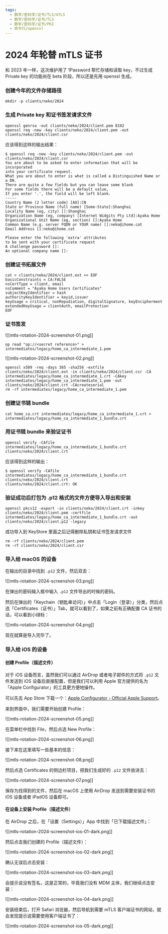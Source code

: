 ```yaml
---
tags:
  - 数学/密码学/证书/TLS/mTLS
  - 数学/密码学/证书/TLS
  - 数学/密码学/证书/PKI
  - 命令行/openssl
---
```

# 2024 年轮替 mTLS 证书

和 2023 年一样，这次维护用了 1Password 帮忙存储和读取 key，不过生成 Private key 的功能尚在 beta 阶段，所以还是先用 openssl 生成。

### 创建今年的文件存储路径

```shell
mkdir -p clients/neko/2024
```

### 生成 Private key 和证书签发请求文件

```shell
openssl genrsa -out clients/neko/2024/client.pem 8192
openssl req -new -key clients/neko/2024/client.pem -out clients/neko/2024/client.csr
```

应该得到这样的输出结果：

```shell
$ openssl req -new -key clients/neko/2024/client.pem -out clients/neko/2024/client.csr
You are about to be asked to enter information that will be incorporated
into your certificate request.
What you are about to enter is what is called a Distinguished Name or a DN.
There are quite a few fields but you can leave some blank
For some fields there will be a default value,
If you enter '.', the field will be left blank.
-----
Country Name (2 letter code) [AU]:CN
State or Province Name (full name) [Some-State]:Shanghai
Locality Name (eg, city) []:Shanghai
Organization Name (eg, company) [Internet Widgits Pty Ltd]:Ayaka Home
Organizational Unit Name (eg, section) []:Ayaka Home
Common Name (e.g. server FQDN or YOUR name) []:neko@ihome.cat
Email Address []:neko@ihome.cat

Please enter the following 'extra' attributes
to be sent with your certificate request
A challenge password []:
An optional company name []:
```

### 创建证书拓展文件

```shell
cat > clients/neko/2024/client.ext << EOF
basicConstraints = CA:FALSE
nsCertType = client, email
nsComment = "Ayaka Home Users Certificates"
subjectKeyIdentifier = hash
authorityKeyIdentifier = keyid,issuer
keyUsage = critical, nonRepudiation, digitalSignature, keyEncipherment
extendedKeyUsage = clientAuth, emailProtection
EOF
```

### 证书签发

![[mtls-rotation-2024-screenshot-01.png]]

```shell
op read "op://<secret reference>" > intermediates/legacy/home_ca_intermediate_1.pem
```

![[mtls-rotation-2024-screenshot-02.png]]

```shell
openssl x509 -req -days 365 -sha256 -extfile clients/neko/2024/client.ext -in clients/neko/2024/client.csr -CA intermediates/legacy/home_ca_intermediate_1.crt -CAkey intermediates/legacy/home_ca_intermediate_1.pem -out clients/neko/2024/client.crt -CAcreateserial
rm -rf intermediates/legacy/home_ca_intermediate_1.pem
```

### 创建证书链 bundle

``` shell
cat home_ca.crt intermediates/legacy/home_ca_intermediate_1.crt > intermediates/legacy/home_ca_intermediate_1_bundle.crt
```

### 用证书链 bundle 来验证证书

```shell
openssl verify -CAfile intermediates/legacy/home_ca_intermediate_1_bundle.crt clients/neko/2024/client.crt
```

应该得到这样的输出：

```shell
$ openssl verify -CAfile intermediates/legacy/home_ca_intermediate_1_bundle.crt clients/neko/2024/client.crt
clients/neko/2024/client.crt: OK
```

### 验证成功后打包为 .p12 格式的文件方便导入导出和安装

```shell
openssl pkcs12 -export -in clients/neko/2024/client.crt -inkey clients/neko/2024/client.pem -certfile intermediates/legacy/home_ca_intermediate_1_bundle.crt -out clients/neko/2024/client.p12 -legacy
```

成功导入到 KeyStore 里面之后记得删除私钥和证书签发请求文件

```shell
rm -rf clients/neko/2024/client.pem
rm -rf clients/neko/2024/client.csr
```

### 导入给 macOS 的设备

在输出的目录中找到 `.p12` 文件，然后双击：

![[mtls-rotation-2024-screenshot-03.png]]

在弹出的密码输入框中输入 `.p12` 文件导出的时候的密码。

然后在弹出的「Keychain（钥匙串访问）」中点击「Login（登录）」分类，然后点选「Certificates（证书）」Tab，就可以看到了，如果之前有正确配置 CA 证书的话，可以看到小绿标：

![[mtls-rotation-2024-screenshot-04.png]]

现在就算是导入完毕了。

### 导入给 iOS 的设备

#### 创建 Profile（描述文件）

对于 iOS 设备而言，虽然我们可以通过 AirDrop 或者电子邮件的方式将 `.p12` 文件发送到 iOS 设备后直接配置，但是我们可以利用 Apple 官方提供的名为「Apple Configurator」的工具更方便地操作。

可以先去 App Store 下载一个：[Apple Configurator - Official Apple Support](https://support.apple.com/en-sg/apple-configurator)。

来到界面中，我们需要开始创建 Profile：

![[mtls-rotation-2024-screenshot-05.png]]

在菜单栏中找到 File，然后点选 New Profile：

![[mtls-rotation-2024-screenshot-06.png]]

接下来在这里填写一些基本的信息：

![[mtls-rotation-2024-screenshot-08.png]]

然后点选 Certificates 的侧边栏项目，把我们生成好的 `.p12` 文件放进去：

![[mtls-rotation-2024-screenshot-07.png]]

保存为找得到的文件，然后在 macOS 上使用 AirDrop 发送到需要安装证书的 iOS 设备或者 iPadOS 设备即可。

#### 在设备上安装 Profile（描述文件）

在 AirDrop 之后，在「设置（Settings）」App 中找到「已下载描述文件」：

![[mtls-rotation-2024-screenshot-ios-01-dark.png]]

然后点击我们创建的 Profile（描述文件）：

![[mtls-rotation-2024-screenshot-ios-02-dark.png]]

确认无误后点击安装：

![[mtls-rotation-2024-screenshot-ios-03-dark.png]]

会提示说没有签名，这是正常的，毕竟我们没有 MDM 主体，我们继续点击安装：

![[mtls-rotation-2024-screenshot-ios-04-dark.png]]

安装结束后，打开 Safari 浏览器，然后导航到需要 mTLS 客户端证书的网站，就会发现提示说需要使用客户端证书了： 

![[mtls-rotation-2024-screenshot-ios-05-dark.png]]